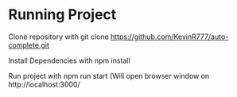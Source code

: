 # Running Project

Clone repository with git clone https://github.com/KevinR777/auto-complete.git

Install Dependencies with npm install

Run project with npm run start (Will open browser window on http://localhost:3000/
